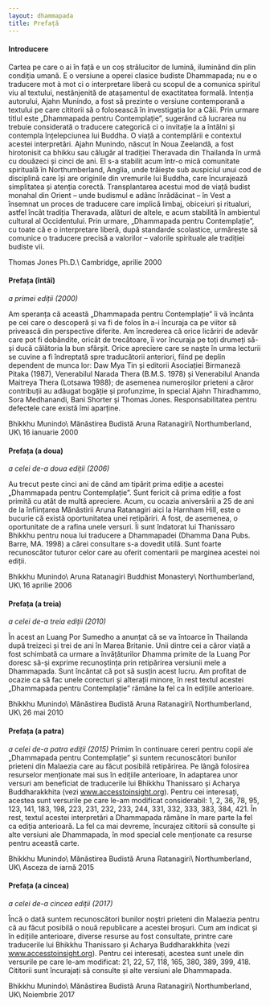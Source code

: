 ```yaml
---
layout: dhammapada
title: Prefață
---
```


#### Introducere
Cartea pe care o ai în față e un coș strălucitor de lumină, iluminând din plin condiția umană. E o versiune a operei clasice budiste Dhammapada; nu e o traducere mot à mot ci o interpretare liberă cu scopul de a comunica spiritul viu al textului, nestânjenită de atașamentul de exactitatea formală. Intenția autorului, Ajahn Munindo, a fost să prezinte o versiune contemporană a textului pe care cititorii să o folosească în investigația lor a Căii. Prin urmare titlul este „Dhammapada pentru Contemplație”, sugerând că lucrarea nu trebuie considerată o traducere categorică ci o invitație la a întâlni și contempla înțelepciunea lui Buddha.
O viață a contemplării e contextul acestei interpretări. Ajahn Munindo, născut în Noua Zeelandă, a fost hirotonisit ca bhikku sau călugăr al tradiției Theravada din Thailanda în urmă cu douăzeci și cinci de ani. El s-a stabilit acum într-o mică comunitate spirituală în Northumberland, Anglia, unde trăiește sub auspiciul unui cod de disciplină care își are originile din vremurile lui Buddha, care încurajează simplitatea și atenția corectă. Transplantarea acestui mod de viață budist monahal din Orient – unde budismul e adânc înrădăcinat – în Vest a însemnat un proces de traducere care implică limbaj, obiceiuri și ritualuri, astfel încât tradiția Theravada, alături de altele, e acum stabilită în ambientul cultural al Occidentului. Prin urmare, „Dhammapada pentru Contemplație”, cu toate că e o interpretare liberă, după standarde scolastice, urmărește să comunice o traducere precisă a valorilor – valorile spirituale ale tradiției budiste vii.

Thomas Jones Ph.D.\\
Cambridge, aprilie 2000

#### Prefața (întâî)
*a primei ediții (2000)*

Am speranța că această „Dhammapada pentru Contemplație” îi vă încânta pe cei care o descoperă și va fi de folos în a-i încuraja ca pe viitor să privească din perspective diferite. Am încrederea că orice licăriri de adevăr care pot fi dobândite, oricât de trecătoare, îi vor încuraja pe toți drumeți să-și ducă călătoria la bun sfârșit.
Orice apreciere care se naște în urma lecturii se cuvine a fi îndreptată spre traducătorii anteriori, fiind pe deplin dependent de munca lor: Daw Mya Tin și editorii Asociației Birmaneză Pitaka (1987), Venerabilul Narada Thera (B.M.S. 1978) și Venerabilul Ananda Maitreya Thera (Lotsawa 1988); de asemenea numeroșilor prieteni a căror contribuții au adăugat bogăție și profunzime, în special Ajahn Thiradhammo, Sora Medhanandi, Bani Shorter și Thomas Jones.
Responsabilitatea pentru defectele care există îmi aparține.

Bhikkhu Munindo\\
Mănăstirea Budistă Aruna Ratanagiri\\
Northumberland, UK\\
16 ianuarie 2000

#### Prefața (a doua)
*a celei de-a doua ediții (2006)*

Au trecut peste cinci ani de când am tipărit prima ediție a acestei „Dhammapada pentru Contemplație”. Sunt fericit că prima ediție a fost primită cu atât de multă apreciere. Acum, cu ocazia aniversării a 25 de ani de la înființarea Mănăstirii Aruna Ratanagiri aici la Harnham Hill, este o bucurie că există oportunitatea unei retipăriri. A fost, de asemenea, o oportunitate de a rafina unele versuri.
Îi sunt îndatorat lui Thanissaro Bhikkhu pentru noua lui traducere a Dhammapadei (Dhamma Dana Pubs. Barre, MA. 1998) a cărei consultare s-a dovedit utilă. Sunt foarte recunoscător tuturor celor care au oferit comentarii pe marginea acestei noi ediții.

Bhikkhu Munindo\\
Aruna Ratanagiri Buddhist Monastery\\
Northumberland, UK\\
16 aprilie 2006

#### Prefața (a treia)
*a celei de-a treia ediții (2010)*

În acest an Luang Por Sumedho a anunțat că se va întoarce în Thailanda după treizeci și trei de ani în Marea Britanie. Unii dintre cei a căror viață a fost schimbată ca urmare a învățăturilor Dhamma primite de la Luang Por doresc să-și exprime recunoștința prin retipărirea versiunii mele a Dhammapada. Sunt încântat că pot să susțin acest lucru. Am profitat de ocazie ca să fac unele corecturi și alterații minore, în rest textul acestei „Dhammapada pentru Contemplație” rămâne la fel ca în edițiile anterioare.

Bhikkhu Munindo\\
Mănăstirea Budistă Aruna Ratanagiri\\
Northumberland, UK\\
26 mai 2010

#### Prefața (a patra)
*a celei de-a patra ediții (2015)*
Primim în continuare cereri pentru copii ale „Dhammapada pentru Contemplație” și suntem recunoscători bunilor prieteni din Malaezia care au făcut posibilă retipărirea. Pe lângă folosirea resurselor menționate mai sus în edițiile anterioare, în adaptarea unor versuri am beneficiat de traducerile lui Bhikkhu Thanissaro și Acharya Buddharakkhita (vezi www.accesstoinsight.org). Pentru cei interesați, acestea sunt versurile pe care le-am modificat considerabil: 1, 2, 36, 78, 95, 123, 141, 183, 198, 223, 231, 232, 233, 244, 331, 332, 333, 383, 384, 421. În rest, textul acestei interpretări a Dhammapada rămâne în mare parte la fel ca ediția anterioară.
La fel ca mai devreme, încurajez cititorii să consulte și alte versiuni ale Dhammapada, în mod special cele menționate ca resurse pentru această carte.

Bhikkhu Munindo\\
Mănăstirea Budistă Aruna Ratanagiri\\
Northumberland, UK\\
Asceza de iarnă 2015

#### Prefața (a cincea)
*a celei de-a cincea ediții (2017)*

Încă o dată suntem recunoscători bunilor noștri prieteni din Malaezia pentru că au făcut posibilă o nouă republicare a acestei broșuri.
Cum am indicat și în edițiile anterioare, diverse resurse au fost consultate, printre care traducerile lui Bhikkhu Thanissaro și Acharya Buddharakkhita (vezi www.accesstoinsight.org).
Pentru cei interesați, acestea sunt unele din versurile pe care le-am modificat: 21, 22, 57, 118, 165, 380, 389, 399, 418. Cititorii sunt încurajați să consulte și alte versiuni ale Dhammapada.

Bhikkhu Munindo\\
Mănăstirea Budistă Aruna Ratanagiri\\
Northumberland, UK\\
Noiembrie 2017
